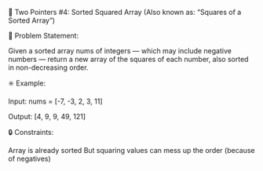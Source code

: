 🧠 Two Pointers #4: Sorted Squared Array
(Also known as: “Squares of a Sorted Array”)

📘 Problem Statement:

Given a sorted array nums of integers — which may include negative numbers — return a new array of the squares of each number, also sorted in non-decreasing order.

✳️ Example:

Input:
nums = [-7, -3, 2, 3, 11]

Output:
[4, 9, 9, 49, 121]

🔒 Constraints:

Array is already sorted
But squaring values can mess up the order (because of negatives)
